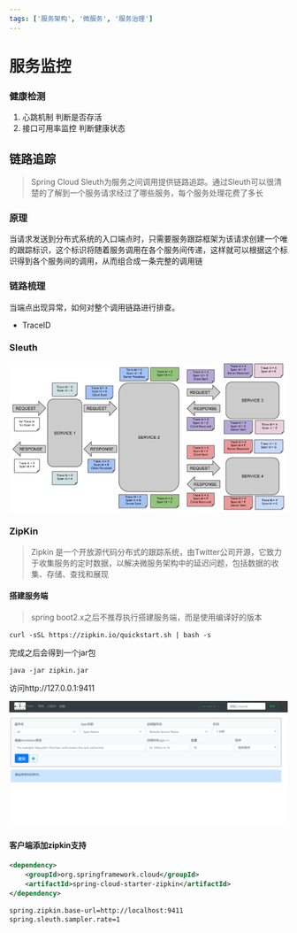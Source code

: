 ```yaml
---
tags: ['服务架构', '微服务', '服务治理']
---
```


# 服务监控

### 健康检测

1. 心跳机制 判断是否存活
2. 接口可用率监控 判断健康状态

## 链路追踪

> Spring Cloud Sleuth为服务之间调用提供链路追踪。通过Sleuth可以很清楚的了解到一个服务请求经过了哪些服务，每个服务处理花费了多长

### 原理

当请求发送到分布式系统的入口端点时，只需要服务跟踪框架为该请求创建一个唯的跟踪标识，这个标识将随着服务调用在各个服务间传递，这样就可以根据这个标识得到各个服务间的调用，从而组合成一条完整的调用链

### 链路梳理

当端点出现异常，如何对整个调用链路进行排查。

- TraceID


### Sleuth

![链路追踪的trace与span](/assets/202232216286.png)

### ZipKin

> Zipkin 是一个开放源代码分布式的跟踪系统，由Twitter公司开源，它致力于收集服务的定时数据，以解决微服务架构中的延迟问题，包括数据的收集、存储、查找和展现

#### 搭建服务端

> spring boot2.x之后不推荐执行搭建服务端，而是使用编译好的版本

```shell
curl -sSL https://zipkin.io/quickstart.sh | bash -s
```

完成之后会得到一个jar包

```shell
java -jar zipkin.jar 
```

访问http://127.0.0.1:9411

![批注 2019-07-25 164613](/assets/批注%202019-07-25%20164613.png)

#### 客户端添加zipkin支持

```xml
<dependency>
    <groupId>org.springframework.cloud</groupId>
    <artifactId>spring-cloud-starter-zipkin</artifactId>
</dependency>
```
```properties
spring.zipkin.base-url=http://localhost:9411
spring.sleuth.sampler.rate=1
```
